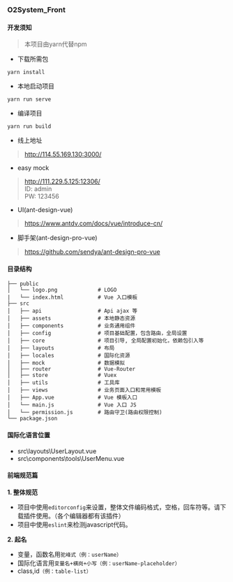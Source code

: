 ### O2System_Front

#### 开发须知
> 本项目由yarn代替npm

- 下载所需包
```
yarn install
```

- 本地启动项目
```
yarn run serve
```

- 编译项目
```
yarn run build
```

* 线上地址
> http://114.55.169.130:3000/

* easy mock
> http://111.229.5.125:12306/  
> ID: admin  
> PW: 123456

* UI(ant-design-vue)
> https://www.antdv.com/docs/vue/introduce-cn/

* 脚手架(ant-design-pro-vue)
> https://github.com/sendya/ant-design-pro-vue


#### 目录结构
```
├── public
│   └── logo.png             # LOGO
|   └── index.html           # Vue 入口模板
├── src
│   ├── api                  # Api ajax 等
│   ├── assets               # 本地静态资源
│   ├── components           # 业务通用组件
│   ├── config               # 项目基础配置，包含路由，全局设置
│   ├── core                 # 项目引导, 全局配置初始化，依赖包引入等
│   ├── layouts              # 布局
│   ├── locales              # 国际化资源
│   ├── mock                 # 数据模拟
│   ├── router               # Vue-Router
│   ├── store                # Vuex
│   ├── utils                # 工具库
│   ├── views                # 业务页面入口和常用模板
│   ├── App.vue              # Vue 模板入口
│   └── main.js              # Vue 入口 JS
│   └── permission.js        # 路由守卫(路由权限控制)
└── package.json
```

#### 国际化语言位置
- src\layouts\UserLayout.vue
- src\components\tools\UserMenu.vue

#### 前端规范篇

**1. 整体规范**
* 项目中使用`editorconfig`来设置，整体文件编码格式，空格，回车符等。请下载插件使用。（各个编辑器都有该插件）
* 项目中使用`eslint`来检测javascript代码。

**2. 起名**
* 变量，函数名用`驼峰式（例：userName）`
* 国际化语言用`变量名+横岗+小写（例：userName-placeholder）`
* class,id`（例：table-list）`